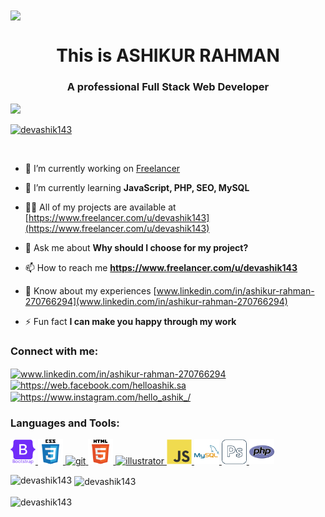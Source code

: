 <img class="container-fluid" align="center" style="margin: 0 auto; margin-left: %;" src="https://i.postimg.cc/fW0j5yd3/1723997049571.jpg">
<h1 align="center">This is ASHIKUR RAHMAN</h1>
<h3 align="center">A professional Full Stack Web Developer</h3>

<p align="left"> <img src="https://i.postimg.cc/sDdPLzPT/download-1.jpg" /> </p>

<p align="left"> <a href="https://github.com/ryo-ma/github-profile-trophy"><img src="https://github-profile-trophy.vercel.app/?username=devashik143" alt="devashik143" /></a> </p>

<p align="left"> <a href="https://twitter.com/" target="blank"><img src="https://img.shields.io/twitter/follow/?logo=twitter&style=for-the-badge" alt="" /></a> </p>

- 🔭 I’m currently working on [Freelancer](https://www.freelancer.com/u/devashik143)

- 🌱 I’m currently learning **JavaScript, PHP, SEO, MySQL**

- 👨‍💻 All of my projects are available at [https://www.freelancer.com/u/devashik143](https://www.freelancer.com/u/devashik143)

- 💬 Ask me about **Why should I choose for my project?**

- 📫 How to reach me **https://www.freelancer.com/u/devashik143**

- 📄 Know about my experiences [www.linkedin.com/in/ashikur-rahman-270766294](www.linkedin.com/in/ashikur-rahman-270766294)

- ⚡ Fun fact **I can make you happy through my work**

<h3 align="left">Connect with me:</h3>
<p align="left">
<a href="https://linkedin.com/in/www.linkedin.com/in/ashikur-rahman-270766294" target="blank"><img align="center" src="https://raw.githubusercontent.com/rahuldkjain/github-profile-readme-generator/master/src/images/icons/Social/linked-in-alt.svg" alt="www.linkedin.com/in/ashikur-rahman-270766294" height="30" width="40" /></a>
<a href="https://fb.com/https://web.facebook.com/helloashik.sa" target="blank"><img align="center" src="https://raw.githubusercontent.com/rahuldkjain/github-profile-readme-generator/master/src/images/icons/Social/facebook.svg" alt="https://web.facebook.com/helloashik.sa" height="30" width="40" /></a>
<a href="https://instagram.com/https://www.instagram.com/hello_ashik_/" target="blank"><img align="center" src="https://raw.githubusercontent.com/rahuldkjain/github-profile-readme-generator/master/src/images/icons/Social/instagram.svg" alt="https://www.instagram.com/hello_ashik_/" height="30" width="40" /></a>
</p>

<h3 align="left">Languages and Tools:</h3>
<p align="left"> <a href="https://getbootstrap.com" target="_blank" rel="noreferrer"> <img src="https://raw.githubusercontent.com/devicons/devicon/master/icons/bootstrap/bootstrap-plain-wordmark.svg" alt="bootstrap" width="40" height="40"/> </a> <a href="https://www.w3schools.com/css/" target="_blank" rel="noreferrer"> <img src="https://raw.githubusercontent.com/devicons/devicon/master/icons/css3/css3-original-wordmark.svg" alt="css3" width="40" height="40"/> </a> <a href="https://git-scm.com/" target="_blank" rel="noreferrer"> <img src="https://www.vectorlogo.zone/logos/git-scm/git-scm-icon.svg" alt="git" width="40" height="40"/> </a> <a href="https://www.w3.org/html/" target="_blank" rel="noreferrer"> <img src="https://raw.githubusercontent.com/devicons/devicon/master/icons/html5/html5-original-wordmark.svg" alt="html5" width="40" height="40"/> </a> <a href="https://www.adobe.com/in/products/illustrator.html" target="_blank" rel="noreferrer"> <img src="https://www.vectorlogo.zone/logos/adobe_illustrator/adobe_illustrator-icon.svg" alt="illustrator" width="40" height="40"/> </a> <a href="https://developer.mozilla.org/en-US/docs/Web/JavaScript" target="_blank" rel="noreferrer"> <img src="https://raw.githubusercontent.com/devicons/devicon/master/icons/javascript/javascript-original.svg" alt="javascript" width="40" height="40"/> </a> <a href="https://www.mysql.com/" target="_blank" rel="noreferrer"> <img src="https://raw.githubusercontent.com/devicons/devicon/master/icons/mysql/mysql-original-wordmark.svg" alt="mysql" width="40" height="40"/> </a> <a href="https://www.photoshop.com/en" target="_blank" rel="noreferrer"> <img src="https://raw.githubusercontent.com/devicons/devicon/master/icons/photoshop/photoshop-line.svg" alt="photoshop" width="40" height="40"/> </a> <a href="https://www.php.net" target="_blank" rel="noreferrer"> <img src="https://raw.githubusercontent.com/devicons/devicon/master/icons/php/php-original.svg" alt="php" width="40" height="40"/> </a> </p>

<p><img align="left" src="https://github-readme-stats.vercel.app/api/top-langs?username=devashik143&show_icons=true&locale=en&layout=compact" alt="devashik143" /></p>

<p>&nbsp;<img align="center" src="https://github-readme-stats.vercel.app/api?username=devashik143&show_icons=true&locale=en" alt="devashik143" /></p>

<p><img align="center" src="https://github-readme-streak-stats.herokuapp.com/?user=devashik143&" alt="devashik143" /></p>
